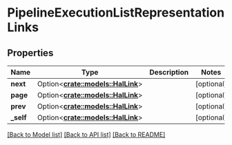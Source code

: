 # PipelineExecutionListRepresentationLinks

## Properties

Name | Type | Description | Notes
------------ | ------------- | ------------- | -------------
**next** | Option<[**crate::models::HalLink**](HalLink.md)> |  | [optional]
**page** | Option<[**crate::models::HalLink**](HalLink.md)> |  | [optional]
**prev** | Option<[**crate::models::HalLink**](HalLink.md)> |  | [optional]
**_self** | Option<[**crate::models::HalLink**](HalLink.md)> |  | [optional]

[[Back to Model list]](../README.md#documentation-for-models) [[Back to API list]](../README.md#documentation-for-api-endpoints) [[Back to README]](../README.md)


